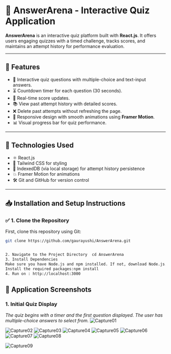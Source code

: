 # 🎯 AnswerArena - Interactive Quiz Application

**AnswerArena** is an interactive quiz platform built with **React.js**. It offers users engaging quizzes with a timed challenge, tracks scores, and maintains an attempt history for performance evaluation.

---

## 🚀 **Features**

- 📝 Interactive quiz questions with multiple-choice and text-input answers.
- ⏳ Countdown timer for each question (30 seconds).
- 🎯 Real-time score updates.
- 📚 View past attempt history with detailed scores.
- ❌ Delete past attempts without refreshing the page.
- 🎨 Responsive design with smooth animations using **Framer Motion**.
- 📊 Visual progress bar for quiz performance.

---

## 🔧 **Technologies Used**

- ⚛️ React.js
- 🎨 Tailwind CSS for styling
- 💾 IndexedDB (via local storage) for attempt history persistence
- 💥 Framer Motion for animations
- 🛠️ Git and GitHub for version control

---

## 📥 **Installation and Setup Instructions**

### ✅ **1. Clone the Repository**

First, clone this repository using Git:

```bash
git clone https://github.com/gaurayushi/AnswerArena.git


2. Navigate to the Project Directory  cd AnswerArena
3. Install Dependencies
Make sure you have Node.js and npm installed. If not, download Node.js.
Install the required packages:npm install
4. Run on : http://localhost:3000

````

## 📸 Application Screenshots

### 1. Initial Quiz Display
*The quiz begins with a timer and the first question displayed. The user has multiple-choice answers to select from.*
![Capture01](https://github.com/user-attachments/assets/10259e3c-6d0c-40b0-a815-f3306e0d7685)

![Capture02](https://github.com/user-attachments/assets/fde191ad-68f5-468c-b2f4-76b592364e02)
![Capture03](https://github.com/user-attachments/assets/4d427cc8-9856-4b88-b7fe-6bfa0b4d2e8b)
![Capture04](https://github.com/user-attachments/assets/d0974deb-7fbd-4e4a-b10e-4beb396bfc5c)
![Capture05](https://github.com/user-attachments/assets/b0c6a3c0-9b92-4346-a70b-c7baadf84c09)
![Capture06](https://github.com/user-attachments/assets/f594ab23-a864-4a3c-aa68-f96dd8a8efa2)
![Capture07](https://github.com/user-attachments/assets/2cde43e3-fb05-4e91-93f9-4f0c857f1c15)
![Capture08](https://github.com/user-attachments/assets/e1869652-9a12-49c5-b9f8-4d2a64e32abd)

![Capture09](https://github.com/user-attachments/assets/97b8d25c-6731-43ba-acd6-28a32dcabc41)

